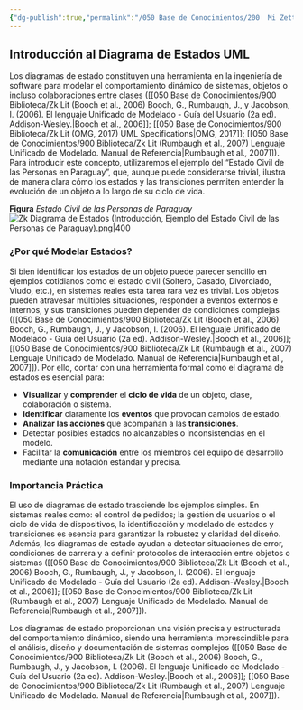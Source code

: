 ```yaml
---
{"dg-publish":true,"permalink":"/050 Base de Conocimientos/200  Mi Zettelkasten/100 Docencia/IS1/2025/Clase 16 Diagrama de Estados/Zk Diagrama de Estados (Introducción, Ejemplo,  Estado Civil de las Personas de Paraguay)/","tags":["digitalGarden","diagramaDeEstados"]}
---
```


## Introducción al Diagrama de Estados UML

Los diagramas de estado constituyen una herramienta en la ingeniería de software para modelar el comportamiento dinámico de sistemas, objetos o incluso colaboraciones entre clases ([[050 Base de Conocimientos/900 Biblioteca/Zk Lit (Booch et al., 2006) Booch, G., Rumbaugh, J., y Jacobson, I. (2006). El lenguaje Unificado de Modelado - Guía del Usuario (2a ed). Addison-Wesley.\|Booch et al., 2006]]; [[050 Base de Conocimientos/900 Biblioteca/Zk Lit (OMG, 2017) UML Specifications\|OMG, 2017]]; [[050 Base de Conocimientos/900 Biblioteca/Zk Lit (Rumbaugh et al., 2007) Lenguaje Unificado de Modelado. Manual de Referencia\|Rumbaugh et al., 2007]]). Para introducir este concepto, utilizaremos el ejemplo del “Estado Civil de las Personas en Paraguay”, que, aunque puede considerarse trivial, ilustra de manera clara cómo los estados y las transiciones permiten entender la evolución de un objeto a lo largo de su ciclo de vida.

**Figura**
_Estado Civil de las Personas de Paraguay_
![Zk Diagrama de Estados (Introducción, Ejemplo del Estado Civil de las Personas de Paraguay).png|400](/img/user/050%20Base%20de%20Conocimientos/200%20%20Mi%20Zettelkasten/100%20Docencia/IS1/2025/Clase%2016%20Diagrama%20de%20Estados/000%20Adjuntos/Zk%20Diagrama%20de%20Estados%20(Introducci%C3%B3n,%20Ejemplo%20del%20Estado%20Civil%20de%20las%20Personas%20de%20Paraguay).png)

### ¿Por qué Modelar Estados?

Si bien identificar los estados de un objeto puede parecer sencillo en ejemplos cotidianos como el estado civil (Soltero, Casado, Divorciado, Viudo, etc.), en sistemas reales esta tarea rara vez es trivial. Los objetos pueden atravesar múltiples situaciones, responder a eventos externos e internos, y sus transiciones pueden depender de condiciones complejas ([[050 Base de Conocimientos/900 Biblioteca/Zk Lit (Booch et al., 2006) Booch, G., Rumbaugh, J., y Jacobson, I. (2006). El lenguaje Unificado de Modelado - Guía del Usuario (2a ed). Addison-Wesley.\|Booch et al., 2006]]; [[050 Base de Conocimientos/900 Biblioteca/Zk Lit (Rumbaugh et al., 2007) Lenguaje Unificado de Modelado. Manual de Referencia\|Rumbaugh et al., 2007]]). Por ello, contar con una herramienta formal como el diagrama de estados es esencial para:

- **Visualizar** y **comprender** el **ciclo de vida** de un objeto, clase, colaboración o sistema.
- **Identificar** claramente los **eventos** que provocan cambios de estado.
- **Analizar las acciones** que acompañan a las **transiciones**.
- Detectar posibles estados no alcanzables o inconsistencias en el modelo.
- Facilitar la **comunicación** entre los miembros del equipo de desarrollo mediante una notación estándar y precisa.

### Importancia Práctica

El uso de diagramas de estado trasciende los ejemplos simples. En sistemas reales  como: el control de pedidos; la gestión de usuarios o el ciclo de vida de dispositivos, la identificación y modelado de estados y transiciones es esencia para garantizar la robustez y claridad del diseño. Además, los diagramas de estado ayudan a detectar situaciones de error, condiciones de carrera y a definir protocolos de interacción entre objetos o sistemas ([[050 Base de Conocimientos/900 Biblioteca/Zk Lit (Booch et al., 2006) Booch, G., Rumbaugh, J., y Jacobson, I. (2006). El lenguaje Unificado de Modelado - Guía del Usuario (2a ed). Addison-Wesley.\|Booch et al., 2006]]; [[050 Base de Conocimientos/900 Biblioteca/Zk Lit (Rumbaugh et al., 2007) Lenguaje Unificado de Modelado. Manual de Referencia\|Rumbaugh et al., 2007]]).

Los diagramas de estado proporcionan una visión precisa y estructurada del comportamiento dinámico, siendo una herramienta imprescindible para el análisis, diseño y documentación de sistemas complejos ([[050 Base de Conocimientos/900 Biblioteca/Zk Lit (Booch et al., 2006) Booch, G., Rumbaugh, J., y Jacobson, I. (2006). El lenguaje Unificado de Modelado - Guía del Usuario (2a ed). Addison-Wesley.\|Booch et al., 2006]]; [[050 Base de Conocimientos/900 Biblioteca/Zk Lit (Rumbaugh et al., 2007) Lenguaje Unificado de Modelado. Manual de Referencia\|Rumbaugh et al., 2007]]).